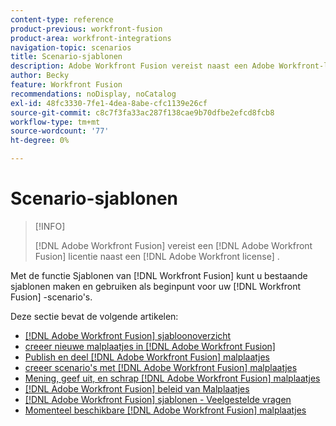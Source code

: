 ```yaml
---
content-type: reference
product-previous: workfront-fusion
product-area: workfront-integrations
navigation-topic: scenarios
title: Scenario-sjablonen
description: Adobe Workfront Fusion vereist naast een Adobe Workfront-licentie een Adobe Workfront Fusion-licentie.
author: Becky
feature: Workfront Fusion
recommendations: noDisplay, noCatalog
exl-id: 48fc3330-7fe1-4dea-8abe-cfc1139e26cf
source-git-commit: c8c7f3fa33ac287f138cae9b70dfbe2efcd8fcb8
workflow-type: tm+mt
source-wordcount: '77'
ht-degree: 0%

---
```


# Scenario-sjablonen

>[!INFO]
>
>[!DNL Adobe Workfront Fusion] vereist een [!DNL Adobe Workfront Fusion] licentie naast een [!DNL Adobe Workfront license] .

Met de functie Sjablonen van [!DNL Workfront Fusion] kunt u bestaande sjablonen maken en gebruiken als beginpunt voor uw [!DNL Workfront Fusion] -scenario&#39;s.

Deze sectie bevat de volgende artikelen:

* [[!DNL Adobe Workfront Fusion] sjabloonoverzicht](/help/quicksilver/workfront-fusion/scenarios/templates/fusion-templates-overview.md)
* [ creeer nieuwe malplaatjes in  [!DNL Adobe Workfront Fusion]](../../../workfront-fusion/scenarios/templates/create-new-fusion-templates.md)
* [ Publish en deel  [!DNL Adobe Workfront Fusion]  malplaatjes ](../../../workfront-fusion/scenarios/templates/publish-and-share-fusion-templates.md)
* [ creeer scenario&#39;s met  [!DNL Adobe Workfront Fusion]  malplaatjes ](../../../workfront-fusion/scenarios/templates/create-scenarios-with-fusion-templates.md)
* [ Mening, geef uit, en schrap  [!DNL Adobe Workfront Fusion]  malplaatjes ](../../../workfront-fusion/scenarios/templates/view-edit-and-delete-fusion-templates.md)
* [[!DNL Adobe Workfront Fusion]  beleid van Malplaatjes ](../../../workfront-fusion/scenarios/templates/fusion-templates-adminstration.md)
* [[!DNL Adobe Workfront Fusion] sjablonen - Veelgestelde vragen](../../../workfront-fusion/scenarios/templates/fusion-templates-faqs.md)
* [Momenteel beschikbare  [!DNL Adobe Workfront Fusion]  malplaatjes](../../../workfront-fusion/scenarios/templates/currently-available-fusion-templates.md)
